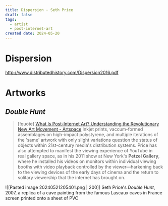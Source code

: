 ```yaml
---
title: Dispersion - Seth Price
draft: false
tags:
  - artist
  - post-internet-art
created date: 2024-05-20
---
```

# Dispersion
http://www.distributedhistory.com/Dispersion2016.pdf

# Artworks

## *Double Hunt*

> [!quote] [What Is Post-Internet Art? Understanding the Revolutionary New Art Movement - Artspace](https://www.artspace.com/magazine/interviews_features/trend_report/post_internet_art-52138)
> Inkjet prints, vaccum-formed assemblages on high-impact polystyrene, and multiple iterations of the 'same' artwork with only slight variations question the status of objects within 21st-century media's distribution systems. Price has also attempted to manifest the viewing experience of YouTube in real gallery space, as in his 2011 show at New York's **Petzel Gallery**, where he installed his videos on monitors within individual viewing booths with video playback controlled by the viewer—harkening back to the viewing devices of the early days of cinema and the return to solitary viewership that the internet has brought on.

![[Pasted image 20240521205401.png | 200]] 
Seth Price's _Double Hunt_, 2007, a replica of a cave painting from the famous Lascaux caves in France screen printed onto a sheet of PVC
